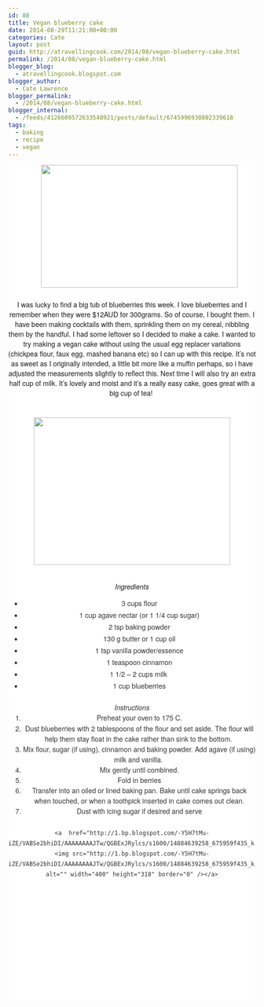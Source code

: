 ```yaml
---
id: 88
title: Vegan blueberry cake
date: 2014-08-29T11:21:00+00:00
categories: Cate
layout: post
guid: http://atravellingcook.com/2014/08/vegan-blueberry-cake.html
permalink: /2014/08/vegan-blueberry-cake.html
blogger_blog:
  - atravellingcook.blogspot.com
blogger_author:
  - Cate Lawrence
blogger_permalink:
  - /2014/08/vegan-blueberry-cake.html
blogger_internal:
  - /feeds/4126609572633548921/posts/default/6745996930802339618
tags:
  - baking
  - recipe
  - vegan
---
```

<div style="background-color: white; border: 0px; margin: 0px; padding: 0px; vertical-align: baseline;">
  <span style="background-color: transparent; font-family: Helvetica Neue, Arial, Helvetica, sans-serif; margin-left: 1em; margin-right: 1em; text-align: center;">          <a style="background-color: transparent; margin-left: 1em; margin-right: 1em; text-align: center;" href="http://4.bp.blogspot.com/-WUeq2AXDQ5g/VABTvrkZCwI/AAAAAAAAJUE/L7a2QnofuhY/s1600/15048235566_969988f2a2_z.jpg"><img src="http://4.bp.blogspot.com/-WUeq2AXDQ5g/VABTvrkZCwI/AAAAAAAAJUE/L7a2QnofuhY/s1600/15048235566_969988f2a2_z.jpg" alt="" width="400" height="250" border="0" /></a>


<div style="background-color: white; border: 0px; margin: 0px; padding: 0px; vertical-align: baseline;">
   




<div style="background-color: white; border: 0px; margin: 0px; padding: 0px; vertical-align: baseline;">
  I was lucky to find a big tub of blueberries this week. I love blueberries and I remember when they were $12AUD for 300grams. So of course, I bought them. I have been making cocktails with them, sprinkling them on my cereal, nibbling them by the handful. I had some leftover so I decided to make a cake. I wanted to try making a vegan cake without using the usual egg replacer variations (chickpea flour, faux egg, mashed banana etc) so I can up with this recipe. It&#8217;s not as sweet as I originally intended, a little bit more like a muffin perhaps, so i have adjusted the measurements slightly to reflect this. Next time I will also try an extra half cup of milk. It&#8217;s lovely and moist and it&#8217;s a really easy cake, goes great with a big cup of tea! 


<div style="background-color: white; border: 0px; margin: 0px; padding: 0px; vertical-align: baseline;">
   


<div style="background-color: white; border: 0px; margin: 0px; padding: 0px; vertical-align: baseline;">
                      <a style="line-height: 21.0599994659424px; margin-left: 1em; margin-right: 1em; text-align: center;" href="http://2.bp.blogspot.com/-_ZxQ0vm9Y-8/VABUCeotwII/AAAAAAAAJUM/Pd41_h6XQ5c/s1600/14843047199_fb1887c449_z.jpg"><img src="http://2.bp.blogspot.com/-_ZxQ0vm9Y-8/VABUCeotwII/AAAAAAAAJUM/Pd41_h6XQ5c/s1600/14843047199_fb1887c449_z.jpg" alt="" width="400" height="300" border="0" /></a>


<div style="background-color: white; border: 0px; margin: 0px; padding: 0px; vertical-align: baseline;">
   



  <i>Ingredients</i>


<div style="background-color: white; border: 0px; margin: 0px; padding: 0px; vertical-align: baseline;">
  <ul style="border: 0px; color: #333333; font-style: inherit; font-variant: inherit; font-weight: inherit; line-height: inherit; list-style-image: initial; list-style-position: initial; margin: 0px 0px 24px 30px; padding: 0px; vertical-align: baseline;">
    <li style="border: 0px; font-style: inherit; font-variant: inherit; font-weight: inherit; line-height: inherit; margin: 4px 0px 0px; padding: 0px; vertical-align: baseline;">
      3 cups flour
    </li>
    <li style="border: 0px; font-style: inherit; font-variant: inherit; font-weight: inherit; line-height: inherit; margin: 4px 0px 0px; padding: 0px; vertical-align: baseline;">
      1 cup agave nectar (or 1 1/4 cup sugar)
    </li>
    <li style="border: 0px; font-style: inherit; font-variant: inherit; font-weight: inherit; line-height: inherit; margin: 4px 0px 0px; padding: 0px; vertical-align: baseline;">
      2 tsp baking powder
    </li>
    <li style="border: 0px; font-style: inherit; font-variant: inherit; font-weight: inherit; line-height: inherit; margin: 4px 0px 0px; padding: 0px; vertical-align: baseline;">
      130 g butter or 1 cup oil
    </li>
    <li style="border: 0px; font-style: inherit; font-variant: inherit; font-weight: inherit; line-height: inherit; margin: 4px 0px 0px; padding: 0px; vertical-align: baseline;">
      1 tsp vanilla powder/essence
    </li>
    <li style="border: 0px; font-style: inherit; font-variant: inherit; font-weight: inherit; line-height: inherit; margin: 4px 0px 0px; padding: 0px; vertical-align: baseline;">
      1 teaspoon cinnamon
    </li>
    <li style="border: 0px; font-style: inherit; font-variant: inherit; font-weight: inherit; line-height: inherit; margin: 4px 0px 0px; padding: 0px; vertical-align: baseline;">
      1 1/2 – 2 cups milk 
    </li>
    <li style="border: 0px; font-style: inherit; font-variant: inherit; font-weight: inherit; line-height: inherit; margin: 4px 0px 0px; padding: 0px; vertical-align: baseline;">
      1 cup blueberries
    </li>
  </ul>
  
  <div style="border: 0px; color: #333333; font-style: inherit; font-variant: inherit; font-weight: inherit; line-height: inherit; margin: 0px; padding: 0px; vertical-align: baseline;">
  


<div style="background-color: white; border: 0px; color: #333333; line-height: 21.0599994659424px; margin: 0px; padding: 0px; vertical-align: baseline;">
  <div style="border: 0px; font-variant: inherit; font-weight: inherit; line-height: inherit; margin: 0px; padding: 0px; vertical-align: baseline;">
    <i>Instructions</i>
  
  
  <ol style="border: 0px; font-style: inherit; font-variant: inherit; font-weight: inherit; line-height: inherit; list-style-image: initial; list-style-position: initial; margin: 0px 0px 24px 30px; padding: 0px; vertical-align: baseline;">
    <li style="border: 0px; font-style: inherit; font-variant: inherit; font-weight: inherit; line-height: inherit; margin: 0px; padding: 0px; vertical-align: baseline;">
      Preheat your oven to 175 C.
    </li>
    <li style="border: 0px; font-style: inherit; font-variant: inherit; font-weight: inherit; line-height: inherit; margin: 0px; padding: 0px; vertical-align: baseline;">
      Dust blueberries with 2 tablespoons of the flour and set aside. The flour will help them stay float in the cake rather than sink to the bottom. 
    </li>
    <li style="border: 0px; font-style: inherit; font-variant: inherit; font-weight: inherit; line-height: inherit; margin: 0px; padding: 0px; vertical-align: baseline;">
      Mix flour, sugar (if using), cinnamon and baking powder. Add agave (if using) milk and vanilla. 
    </li>
    <li style="border: 0px; font-style: inherit; font-variant: inherit; font-weight: inherit; line-height: inherit; margin: 0px; padding: 0px; vertical-align: baseline;">
      Mix gently until combined.
    </li>
    <li style="border: 0px; font-style: inherit; font-variant: inherit; font-weight: inherit; line-height: inherit; margin: 0px; padding: 0px; vertical-align: baseline;">
      Fold in berries
    </li>
    <li style="border: 0px; font-style: inherit; font-variant: inherit; font-weight: inherit; line-height: inherit; margin: 0px; padding: 0px; vertical-align: baseline;">
      Transfer into an oiled or lined baking pan. Bake until cake springs back when touched, or when a toothpick inserted in cake comes out clean.
    </li>
    <li style="border: 0px; font-style: inherit; font-variant: inherit; font-weight: inherit; line-height: inherit; margin: 0px; padding: 0px; vertical-align: baseline;">
      Dust with icing sugar if desired and serve
    </li>
  </ol>
  
  
    <a  href="http://1.bp.blogspot.com/-Y5H7tMu-iZE/VABSe2bhiDI/AAAAAAAAJTw/QGBExJRylcs/s1600/14884639258_675959f435_k.jpg"><img src="http://1.bp.blogspot.com/-Y5H7tMu-iZE/VABSe2bhiDI/AAAAAAAAJTw/QGBExJRylcs/s1600/14884639258_675959f435_k.jpg" alt="" width="400" height="318" border="0" /></a>
  
  
  
  
  
  
  
  
  
     
  








&nbsp;